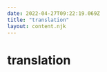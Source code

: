 ```yaml
---
date: 2022-04-27T09:22:19.069Z
title: "translation"
layout: content.njk
---
```

[comment]: <> (这个文件是从 PickerCC 源码中生，不要修改。请使用 "docs:build" 脚本命令生成。)


# translation